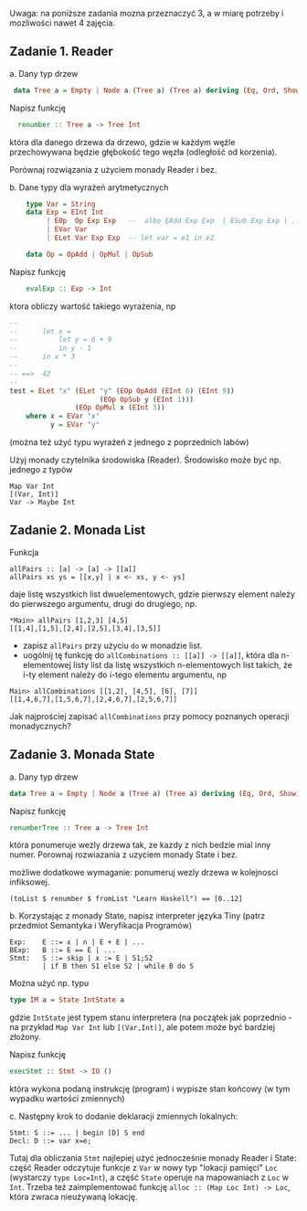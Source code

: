 Uwaga: na poniższe zadania mozna przeznaczyć 3, a w miarę potrzeby i
mozliwości nawet 4 zajęcia.

## Zadanie 1. Reader

a. Dany typ drzew

``` haskell
 data Tree a = Empty | Node a (Tree a) (Tree a) deriving (Eq, Ord, Show)
```

Napisz funkcję

``` haskell
  renumber :: Tree a -> Tree Int
```
która dla danego drzewa da drzewo, gdzie w każdym węźle przechowywana będzie głębokość tego węzła (odległość od korzenia).

Porównaj rozwiązania z użyciem monady Reader i bez.

b. Dane typy dla wyrażeń arytmetycznych

``` haskell
    type Var = String
    data Exp = EInt Int
         | EOp  Op Exp Exp   --  albo EAdd Exp Exp  | ESub Exp Exp | ...
         | EVar Var
         | ELet Var Exp Exp  -- let var = e1 in e2

    data Op = OpAdd | OpMul | OpSub
```

Napisz funkcję 

``` haskell
    evalExp :: Exp -> Int
```

ktora obliczy wartość takiego wyrażenia, np

``` haskell
--
--      let x =
--          let y = 6 + 9
--          in y - 1
--      in x * 3
-- 
-- ==>  42
--
test = ELet "x" (ELet "y" (EOp OpAdd (EInt 6) (EInt 9))
                      (EOp OpSub y (EInt 1)))
                (EOp OpMul x (EInt 3))
    where x = EVar "x"
          y = EVar "y"

```

(można też użyć typu wyrażeń z jednego z poprzednich labów)

Użyj monady czytelnika środowiska (Reader). Środowisko może być
np. jednego z typów

```
Map Var Int
[(Var, Int)]
Var -> Maybe Int
```

## Zadanie 2. Monada List

Funkcja

    allPairs :: [a] -> [a] -> [[a]]
    allPairs xs ys = [[x,y] | x <- xs, y <- ys]

daje listę wszystkich list dwuelementowych, gdzie pierwszy element
należy do pierwszego argumentu, drugi do drugiego, np.

~~~~
*Main> allPairs [1,2,3] [4,5]
[[1,4],[1,5],[2,4],[2,5],[3,4],[3,5]]
~~~~

 - zapisz `allPairs` przy użyciu `do` w monadzie list.
 - uogólnij tę funkcję do `allCombinations :: [[a]] -> [[a]]`, która dla n-elementowej listy list da listę wszystkich n-elementowych list takich, że i-ty element należy do i-tego elementu argumentu, np

~~~~
Main> allCombinations [[1,2], [4,5], [6], [7]]  
[[1,4,6,7],[1,5,6,7],[2,4,6,7],[2,5,6,7]]
~~~~

Jak najprościej zapisać `allCombinations` przy pomocy poznanych operacji monadycznych?

## Zadanie 3. Monada State

a. Dany typ drzew

``` haskell
data Tree a = Empty | Node a (Tree a) (Tree a) deriving (Eq, Ord, Show)
```

Napisz funkcję

``` haskell 
renumberTree :: Tree a -> Tree Int
```
która ponumeruje wezly drzewa tak, ze kazdy z nich bedzie mial inny numer.
Porownaj rozwiazania z uzyciem monady State i bez.

możliwe dodatkowe wymaganie: ponumeruj wezly drzewa w kolejnosci infiksowej.

~~~~
(toList $ renumber $ fromList "Learn Haskell") == [0..12]
~~~~

b. Korzystając z monady State, napisz interpreter języka Tiny
(patrz przedmiot Semantyka i Weryfikacja Programów)

~~~
Exp:    E ::= x | n | E + E | ...
BExp:   B ::= E == E | ...
Stmt:   S ::= skip | x := E | S1;S2
        | if B then S1 else S2 | while B do S
~~~

Można użyć np. typu

``` haskell
type IM a = State IntState a
```

gdzie `IntState` jest typem stanu interpretera (na początek jak poprzednio - na przykład `Map Var Int` lub `[(Var,Int)]`, ale potem może być bardziej złożony.

Napisz funkcję

``` haskell
execStmt :: Stmt -> IO ()
```

która wykona podaną instrukcję (program) i wypisze stan końcowy (w tym
wypadku wartości zmiennych)

c. Następny krok to dodanie deklaracji zmiennych lokalnych:

~~~
Stmt: S ::= ... | begin [D] S end
Decl: D ::= var x=e;
~~~

Tutaj dla obliczania `Stmt` najlepiej użyć jednocześnie monady Reader i State:
część Reader odczytuje funkcje z `Var` w nowy typ "lokacji pamięci" `Loc`
(wystarczy `type Loc=Int`), a część `State` operuje na mapowaniach
z `Loc` w `Int`. Trzeba też zaimplementować funkcję
`alloc :: (Map Loc Int) -> Loc`, która zwraca nieużywaną lokację.

